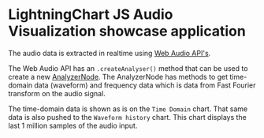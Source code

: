 <h1 id="lightningchart-js-audio-showcase-application">LightningChart JS Audio Visualization showcase application</h1>
<p>The audio data is extracted in realtime using <a href="https://developer.mozilla.org/en-US/docs/Web/API/BaseAudioContext" rel="nofollow">Web Audio API's</a>.</p>
<p>The Web Audio API has an <code>.createAnalyser()</code> method that can be used to create a new <a href="https://developer.mozilla.org/en-US/docs/Web/API/AnalyserNode" rel="nofollow">AnalyzerNode</a>.
The AnalyzerNode has methods to get time-domain data (waveform) and frequency data which is data from Fast Fourier transform on the audio signal.</p>
<p>The time-domain data is shown as is on the <code>Time Domain</code> chart. That same data is also pushed to the <code>Waveform history</code> chart. This chart displays the last 1 million samples of the audio input.</p>
